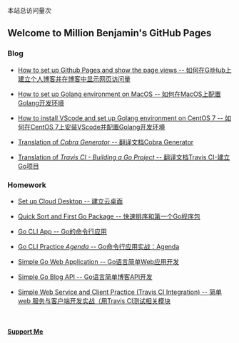 <script async src="//busuanzi.ibruce.info/busuanzi/2.3/busuanzi.pure.mini.js"></script>
<span id="busuanzi_container_site_pv">本站总访问量<span id="busuanzi_value_site_pv"></span>次</span>

## Welcome to Million Benjamin's GitHub Pages

### Blog
- [How to set up Github Pages and show the page views -- 如何在GitHub上建立个人博客并在博客中显示网页访问量](https://millionbenjamin.github.io/Service-Computing/Blogs/Blog1_setup-GitHubPages-display-PV/content)
  
- [How to set up Golang environment on MacOS -- 如何在MacOS上配置Golang开发环境](https://millionbenjamin.github.io/Service-Computing/Blogs/Blog2_setup-Go-MacOS/content)

- [How to install VScode and set up Golang environment on CentOS 7 -- 如何在CentOS 7上安装VScode并配置Golang开发环境](https://millionbenjamin.github.io/Service-Computing/Blogs/Blog3_setup-VScode-Go-CentOS/content)

- [Translation of _Cobra Generator_ -- 翻译文档Cobra Generator](https://millionbenjamin.github.io/Service-Computing/Blogs/Blog4_Cobra_Generator_translation/content)


- [Translation of _Travis CI - Building a Go Project_ -- 翻译文档Travis CI-建立Go项目](https://millionbenjamin.github.io/Service-Computing/Blogs/Blog5_Travis_CI-Building-a-Go-Project_translation/content)

  
### Homework
- [Set up Cloud Desktop -- 建立云桌面](https://millionbenjamin.github.io/Service-Computing/Homework/HW1_setup-cloud-desktop/content)

- [Quick Sort and First Go Package -- 快速排序和第一个Go程序包](https://github.com/MIllionBenjamin/Service-Computing/tree/master/Homework/HW2_quickSort_first-go-package)

- [Go CLI App -- Go的命令行应用](https://github.com/MIllionBenjamin/Service-Computing/tree/master/Homework/HW3_go_CLI_app)

- [Go CLI Practice _Agenda_ -- Go命令行应用实战：Agenda](https://github.com/MIllionBenjamin/Service-Computing/tree/master/Homework/HW4_CLI_practice_Agenda)

- [Simple Go Web Application -- Go语言简单Web应用开发](https://github.com/MIllionBenjamin/Service-Computing/tree/master/Homework/HW5_web_develop_exercise)

- [Simple Go Blog API -- Go语言简单博客API开发](https://github.com/MIllionBenjamin/Service-Computing/tree/master/Homework/HW6_blog_api)

- [Simple Web Service and Client Practice (Travis CI Integration) -- 简单 web 服务与客户端开发实战（用Travis CI测试相关模块](https://github.com/MIllionBenjamin/Service-Computing/tree/master/Homework/HW7_Teamwork_simple-web-service-client-practice_travis-test)

<br>

#### [Support Me](https://millionbenjamin.github.io/Service-Computing/SupportMe)
